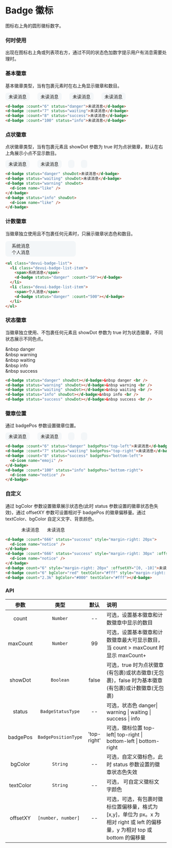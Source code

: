 # Badge 徽标

图标右上角的圆形徽标数字。

### 何时使用

出现在图标右上角或列表项右方，通过不同的状态色加数字提示用户有消息需要处理时。

### 基本徽章

基本徽章类型，当有包裹元素时在右上角显示徽章和数目。

<d-badge :count='6' status="danger" class="devui-badge-item">未读消息</d-badge>
<d-badge :count='7' status="waiting" class="devui-badge-item">未读消息</d-badge>
<d-badge :count='8' status="success" class="devui-badge-item">未读消息</d-badge>
<d-badge :count='100' status="info" class="devui-badge-item">未读消息</d-badge>

```html
<d-badge :count="6" status="danger">未读消息</d-badge>
<d-badge :count="7" status="waiting">未读消息</d-badge>
<d-badge :count="8" status="success">未读消息</d-badge>
<d-badge :count="100" status="info">未读消息</d-badge>
```

### 点状徽章

点状徽章类型，当有包裹元素且 showDot 参数为 true 时为点状徽章，默认在右上角展示小点不显示数目。

<d-badge status="danger" showDot class="devui-badge-item">未读消息</d-badge>
<d-badge status="waiting" showDot class="devui-badge-item">未读消息</d-badge>
<d-badge status="warning" showDot class="devui-badge-item">
<d-icon name="like" />
</d-badge>
<d-badge status="info" showDot class="devui-badge-item">
<d-icon name="like" />
</d-badge>

```html
<d-badge status="danger" showDot>未读消息</d-badge>
<d-badge status="waiting" showDot>未读消息</d-badge>
<d-badge status="warning" showDot>
  <d-icon name="like" />
</d-badge>
<d-badge status="info" showDot>
  <d-icon name="like" />
</d-badge>
```

### 计数徽章

当徽章独立使用且不包裹任何元素时，只展示徽章状态色和数目。

<ul class="devui-badge-list">
  <li class="devui-badge-list-item">
    <span>系统消息</span>
    <d-badge status="danger" :count="50"></d-badge>
  </li>
  <li class="devui-badge-list-item">
    <span>个人消息</span>
    <d-badge status="info" :count="500"></d-badge>
  </li>
</ul>

```html
<ul class="devui-badge-list">
  <li class="devui-badge-list-item">
    <span>系统消息</span>
    <d-badge status="danger" :count="50"></d-badge>
  </li>
  <li class="devui-badge-list-item">
    <span>个人消息</span>
    <d-badge status="danger" :count="500"></d-badge>
  </li>
</ul>
```

### 状态徽章

当徽章独立使用、不包裹任何元素且 showDot 参数为 true 时为状态徽章，不同状态展示不同色点。

<d-badge status="danger" showDot></d-badge>&nbsp danger <br />
<d-badge status="warning" showDot></d-badge>&nbsp warning <br />
<d-badge status="waiting" showDot></d-badge>&nbsp waiting <br />
<d-badge status="info" showDot></d-badge>&nbsp info <br />
<d-badge status="success" showDot></d-badge>&nbsp success <br />

```html
<d-badge status="danger" showDot></d-badge>&nbsp danger <br />
<d-badge status="warning" showDot></d-badge>&nbsp warning <br />
<d-badge status="waiting" showDot></d-badge>&nbsp waiting <br />
<d-badge status="info" showDot></d-badge>&nbsp info <br />
<d-badge status="success" showDot></d-badge>&nbsp success <br />
```

### 徽章位置

通过 badgePos 参数设置徽章位置。

<d-badge :count='6' status="danger" badgePos="top-left" class="devui-badge-item">未读消息</d-badge>
<d-badge :count='7' status="waiting" badgePos="top-right" class="devui-badge-item">未读消息</d-badge>
<d-badge :count='8' status="success" badgePos="bottom-left" class="devui-badge-item">
<d-icon name="emoji" /></d-badge>
<d-badge :count='100' status="info" badgePos="bottom-right" class="devui-badge-item">
<d-icon name="notice" />
</d-badge>

```html
<d-badge :count="6" status="danger" badgePos="top-left">未读消息</d-badge>
<d-badge :count="7" status="waiting" badgePos="top-right">未读消息</d-badge>
<d-badge :count="8" status="success" badgePos="bottom-left">
  <d-icon name="emoji" />
</d-badge>
<d-badge :count="100" status="info" badgePos="bottom-right">
  <d-icon name="notice" />
</d-badge>
```

### 自定义

通过 bgColor 参数设置徽章展示状态色(此时 status 参数设置的徽章状态色失效)，通过 offsetXY 参数可设置相对于 badgePos 的徽章偏移量。通过 textColor、bgColor 自定义文字、背景颜色。

<d-badge :count="666" status="success" style="margin-right: 20px">
<d-icon name="notice" />
</d-badge>
<d-badge :count="666" status="success" style="margin-right: 30px" :offsetXY='[-10, 0]'>
<d-icon name="notice" />
</d-badge>
<d-badge count="6" style="margin-right: 20px" :offsetXY='[0, -10]' >未读消息</d-badge>
<d-badge count="6" bgColor="red" textColor="#fff" style="margin-right: 20px">未读消息</d-badge>
<d-badge count="2.3k" bgColor="#000" textColor="#fff"></d-badge>

```html
<d-badge :count="666" status="success" style="margin-right: 20px">
  <d-icon name="notice" />
</d-badge>
<d-badge :count="666" status="success" style="margin-right: 30px" :offsetXY="[-10, 0]">
  <d-icon name="notice" />
</d-badge>
<d-badge count="6" style="margin-right: 20px" :offsetXY="[0, -10]">未读消息</d-badge>
<d-badge count="6" bgColor="red" textColor="#fff" style="margin-right: 20px">未读消息</d-badge>
<d-badge count="2.3k" bgColor="#000" textColor="#fff"></d-badge>
```

### API

|   参数    |        类型         |    默认     | 说明                                                                                                                         |
| :-------: | :-----------------: | :---------: | :--------------------------------------------------------------------------------------------------------------------------- |
|   count   |      `Number`       |     --      | 可选，设置基本徽章和计数徽章中显示的数目                                                                                     |
| maxCount  |      `Number`       |     99      | 可选，设置基本徽章和计数徽章最大可显示数目，当 count > maxCount 时显示 maxCount+                                             |
|  showDot  |      `Boolean`      |    false    | 可选，true 时为点状徽章(有包裹)或状态徽章(无包裹)，false 时为基本徽章(有包裹)或计数徽章(无包裹)                              |
|  status   |  `BadgeStatusType`  |     --      | 可选，状态色 danger\| warning \| waiting \| success \| info                                                                  |
| badgePos  | `BadgePositionType` | 'top-right' | 可选，徽标位置 top-left\| top-right \| bottom-left \| bottom-right                                                           |
|  bgColor  |      `String`       |     --      | 可选，自定义徽标色，此时 status 参数设置的徽章状态色失效                                                                     |
| textColor |      `String`       |     --      | 可选， 可自定义徽标文字颜色                                                                                                  |
| offsetXY  | `[number, number] ` |     --      | 可选，可选，有包裹时徽标位置偏移量，格式为[x,y]，单位为 px。x 为相对 right 或 left 的偏移量，y 为相对 top 或 bottom 的偏移量 |

<style lang="scss">
@import '@devui-design/icons/icomoon/devui-icon.css';
.devui-badge-item {
  background: #f3f6f8; 
  margin-right:20px;
  border-radius: 8px;
  padding: 4px 10px;
  font-size: 14px;
}
.devui-badge-list {
  width: 180px;
  padding: 4px 20px;
  background: #f3f6f8;
  font-size: 14px;
  border-radius: 8px;
  .devui-badge-list-item {
    display: flex;
    justify-content: space-between;
    align-items: center;
  }
}
</style>

